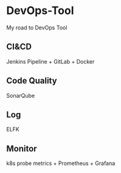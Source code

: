 # DevOps-Tool
My road to DevOps Tool <br>
## CI&CD
Jenkins Pipeline + GitLab + Docker 
## Code Quality
SonarQube
## Log
ELFK
## Monitor
k8s probe metrics + Prometheus + Grafana

